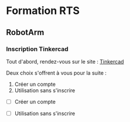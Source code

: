 # Formation RTS
## RobotArm

### Inscription Tinkercad

Tout d'abord, rendez-vous sur le site : [Tinkercad](https://www.tinkercad.com/)

Deux choix s'offrent à vous pour la suite : 
1. Créer un compte
2. Utilisation sans s'inscrire


- [ ] Créer un compte



- [ ] Utilisation sans s'inscrire
